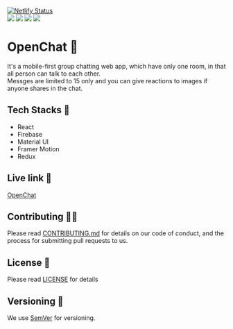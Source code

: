 [![Netlify Status](https://api.netlify.com/api/v1/badges/12f93168-82cc-451c-a317-3b83b2c0fc00/deploy-status)](https://app.netlify.com/sites/openchat-bhargab/deploys) <br/>
<img src="https://img.shields.io/badge/License-Creative%20Commons%20License-green" />
<img src="https://img.shields.io/github/issues-pr/the-wrong-guy/OpenChat" />
<img src="https://img.shields.io/github/issues-raw/the-wrong-guy/OpenChat" />
<img src="https://img.shields.io/github/stars/the-wrong-guy/OpenChat?style=social" />

# OpenChat 💬

It's a mobile-first group chatting web app, which have only one room, in that all person can talk to each other. <br/>
Messges are limited to 15 only and you can give reactions to images if anyone shares in the chat.

## Tech Stacks 🚀

- React
- Firebase
- Material UI
- Framer Motion
- Redux

## Live link 🔗

[OpenChat](https://openchat-bhargab.netlify.app/ "OpenChat")

## Contributing 👷‍♂️

Please read [CONTRIBUTING.md](CONTRIBUTING.md) for details on our code of conduct, and the process for submitting pull requests to us.

## License 📜

Please read [LICENSE](LICENSE.md) for details

## Versioning 🔢

We use [SemVer](http://semver.org/) for versioning.


